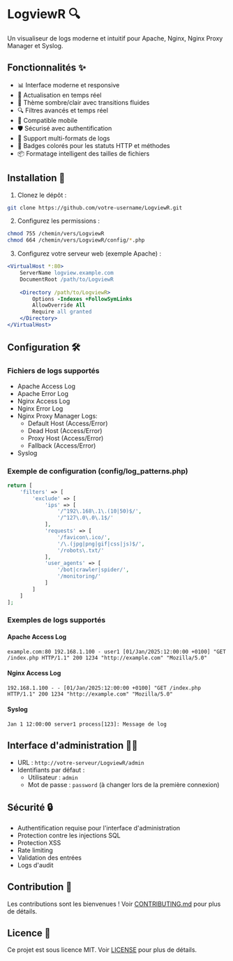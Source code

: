 # LogviewR 🔍

Un visualiseur de logs moderne et intuitif pour Apache, Nginx, Nginx Proxy Manager et Syslog.

## Fonctionnalités ✨

- 📊 Interface moderne et responsive
- 🔄 Actualisation en temps réel
- 🎨 Thème sombre/clair avec transitions fluides
- 🔍 Filtres avancés et temps réel
- 📱 Compatible mobile
- 🛡️ Sécurisé avec authentification
- 🎯 Support multi-formats de logs
- 🎨 Badges colorés pour les statuts HTTP et méthodes
- 📦 Formatage intelligent des tailles de fichiers

## Installation 🚀

1. Clonez le dépôt :
```bash
git clone https://github.com/votre-username/LogviewR.git
```

2. Configurez les permissions :
```bash
chmod 755 /chemin/vers/LogviewR
chmod 664 /chemin/vers/LogviewR/config/*.php
```

3. Configurez votre serveur web (exemple Apache) :
```apache
<VirtualHost *:80>
    ServerName logview.example.com
    DocumentRoot /path/to/LogviewR
    
    <Directory /path/to/LogviewR>
        Options -Indexes +FollowSymLinks
        AllowOverride All
        Require all granted
    </Directory>
</VirtualHost>
```

## Configuration 🛠️

### Fichiers de logs supportés

- Apache Access Log
- Apache Error Log
- Nginx Access Log
- Nginx Error Log
- Nginx Proxy Manager Logs:
  - Default Host (Access/Error)
  - Dead Host (Access/Error)
  - Proxy Host (Access/Error)
  - Fallback (Access/Error)
- Syslog

### Exemple de configuration (config/log_patterns.php)

```php
return [
    'filters' => [
        'exclude' => [
            'ips' => [
                '/^192\.168\.1\.(10|50)$/',
                '/^127\.0\.0\.1$/'
            ],
            'requests' => [
                '/favicon\.ico/',
                '/\.(jpg|png|gif|css|js)$/',
                '/robots\.txt/'
            ],
            'user_agents' => [
                '/bot|crawler|spider/',
                '/monitoring/'
            ]
        ]
    ]
];
```

### Exemples de logs supportés

#### Apache Access Log
```
example.com:80 192.168.1.100 - user1 [01/Jan/2025:12:00:00 +0100] "GET /index.php HTTP/1.1" 200 1234 "http://example.com" "Mozilla/5.0"
```

#### Nginx Access Log
```
192.168.1.100 - - [01/Jan/2025:12:00:00 +0100] "GET /index.php HTTP/1.1" 200 1234 "http://example.com" "Mozilla/5.0"
```

#### Syslog
```
Jan 1 12:00:00 server1 process[123]: Message de log
```

## Interface d'administration 👨‍💼

- URL : `http://votre-serveur/LogviewR/admin`
- Identifiants par défaut :
  - Utilisateur : `admin`
  - Mot de passe : `password` (à changer lors de la première connexion)

## Sécurité 🔒

- Authentification requise pour l'interface d'administration
- Protection contre les injections SQL
- Protection XSS
- Rate limiting
- Validation des entrées
- Logs d'audit

## Contribution 🤝

Les contributions sont les bienvenues ! Voir [CONTRIBUTING.md](CONTRIBUTING.md) pour plus de détails.

## Licence 📄

Ce projet est sous licence MIT. Voir [LICENSE](LICENSE) pour plus de détails. 